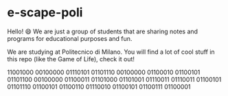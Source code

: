 # e-scape-poli
Hello! :smile: We are just a group of students that are sharing notes and programs for educational purposes and fun. 

We are studying at Politecnico di Milano. You will find a lot of cool stuff in this repo (like the Game of Life), check it out!

11001000 00100000 01110101 01101110 00100000 01100010 01100101 01101100 00100000 01100011 01101000 01101001 01110011 01110011 01100101 01101110 01100101 01100110 01110010 01100101 01100111 01100001 
